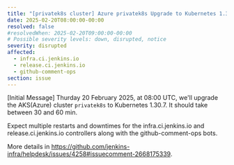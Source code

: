 ```yaml
---
title: "[privatek8s cluster] Azure privatek8s Upgrade to Kubernetes 1.30.7"
date: 2025-02-20T08:00:00-00:00
resolved: false
#resolvedWhen: 2025-02-20T09:00:00-00:00
# Possible severity levels: down, disrupted, notice
severity: disrupted
affected:
  - infra.ci.jenkins.io
  - release.ci.jenkins.io
  - github-comment-ops
section: issue
---
```


[Initial Message]
Thurday 20 February 2025, at 08:00 UTC, we'll upgrade the AKS(Azure) cluster  `privatek8s` to Kubernetes 1.30.7. It should take between 30 and 60 min.

Expect multiple restarts and downtimes for the infra.ci.jenkins.io and release.ci.jenkins.io controllers along with the github-comment-ops bots.

More details in <https://github.com/jenkins-infra/helpdesk/issues/4258#issuecomment-2668175339>.
